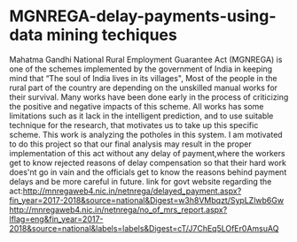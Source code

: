 # MGNREGA-delay-payments-using-data mining techiques
Mahatma Gandhi National Rural Employment Guarantee Act (MGNREGA) is one of the schemes implemented by the government of India in keeping mind that “The soul of India lives in its villages", Most of the people in the rural part of the country are depending on the unskilled manual works for their survival. Many works have been done early in the process of criticizing the positive and negative impacts of this scheme. All works has some limitations such as it lack in the intelligent prediction, and to use suitable technique for the research, that motivates us to take up this specific scheme. This work is analyzing the potholes in this system.
	I am motivated to do this project so that our final analysis may result in the proper implementation of this act without any delay of payment,where the workers get to know rejected reasons of delay compensation so that their hard work does'nt go in vain and the officials get to know the reasons behind payment delays and be more careful in future.
link for govt website regarding the act:http://mnregaweb4.nic.in/netnrega/delayed_payment.aspx?fin_year=2017-2018&source=national&Digest=w3h8VMbqzt/SypLZlwb6Gw
http://mnregaweb4.nic.in/netnrega/no_of_mrs_report.aspx?lflag=eng&fin_year=2017-2018&source=national&labels=labels&Digest=cT/J7ChEq5LOfEr0AmsuAQ
